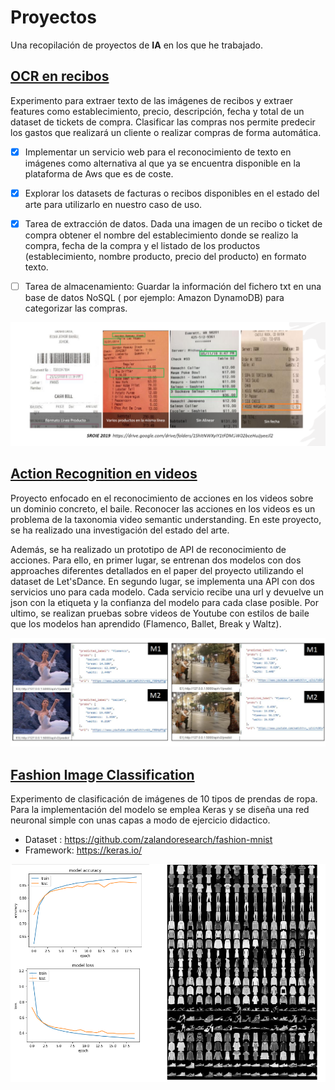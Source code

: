 # Proyectos 
Una recopilación de proyectos de **IA** en los que he trabajado.


## [OCR en recibos](https://github.com/pilarcode/demo-receipt-ocr)

Experimento para extraer texto de las imágenes de recibos y extraer features como establecimiento, precio, descripción, fecha y total de un dataset de tickets de compra.
Clasificar las compras nos permite predecir los gastos que realizará un cliente o realizar compras de forma automática.

 - [x] Implementar un servicio web para el reconocimiento de texto en imágenes como alternativa al que ya se encuentra disponible en la plataforma de Aws que es de coste.
 - [x] Explorar los datasets de facturas o recibos disponibles en el estado del arte para utilizarlo en nuestro caso de uso.
 - [x] Tarea de extracción de datos. Dada una imagen de un recibo o ticket de compra obtener el nombre del establecimiento donde se realizo la compra, fecha de la compra y el listado de los productos (establecimiento, nombre producto, precio del producto) en formato texto.
 - [ ] Tarea de almacenamiento: Guardar la información del fichero txt en una base de datos NoSQL ( por ejemplo: Amazon DynamoDB) para categorizar las compras.


![ocr example of inference](/images/ocr-extraccion-campos.png)

## [Action Recognition en videos ](https://github.com/pilarcode/action-recognition-in-videos)

Proyecto enfocado en el reconocimiento de acciones en los videos sobre un dominio concreto, el baile. Reconocer las acciones en los videos es un problema de la taxonomia video semantic understanding.  En este proyecto, se ha realizado una investigación del estado del arte. 

Además, se ha realizado un prototipo de API de reconocimiento de acciones. Para ello, en primer lugar, se entrenan dos modelos con dos approaches diferentes detallados en el paper del proyecto utilizando el dataset de Let'sDance. En segundo lugar, se implementa una API con dos servicios uno para cada modelo. Cada servicio recibe una url y devuelve un json con la etiqueta y la confianza del modelo para cada clase posible. Por ultimo, se realizan pruebas sobre videos de Youtube con estilos de baile que los modelos han aprendido (Flamenco, Ballet, Break y Waltz).


![action recognition example of inference](/images/action_recognition.png)

## [Fashion Image Classification](https://github.com/pilarcode/portfolio/blob/main/FashionMnist_ImageClassification.ipynb)

Experimento de clasificación de imágenes de 10 tipos de prendas de ropa. Para la implementación del modelo se emplea Keras y se diseña una red neuronal simple con unas capas a modo de ejercicio didactico.

- Dataset : https://github.com/zalandoresearch/fashion-mnist 
- Framework: https://keras.io/

![image clasification fashion mnist dataset ](/images/image_classifcation_fashion_mnist_basic_cnn.png)
